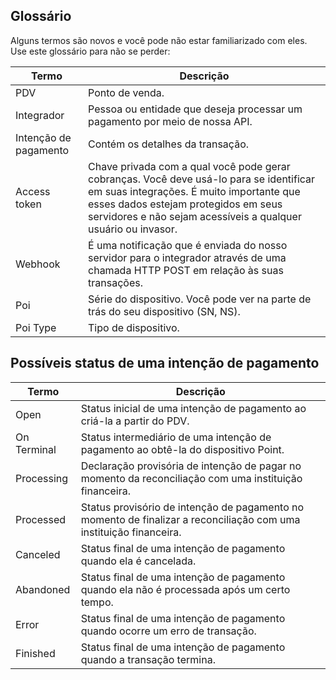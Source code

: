 ## Glossário

Alguns termos são novos e você pode não estar familiarizado com eles. Use este glossário para não se perder:

| Termo | Descrição |
| --- | --- |
| PDV | Ponto de venda.|
| Integrador | Pessoa ou entidade que deseja processar um pagamento por meio de nossa API.|
| Intenção de pagamento | Contém os detalhes da transação.|
| Access token | Chave privada com a qual você pode gerar cobranças. Você deve usá-lo para se identificar em suas integrações. É muito importante que esses dados estejam protegidos em seus servidores e não sejam acessíveis a qualquer usuário ou invasor. |
| Webhook | É uma notificação que é enviada do nosso servidor para o integrador através de uma chamada HTTP POST em relação às suas transações. |
| Poi | Série do dispositivo. Você pode ver na parte de trás do seu dispositivo (SN, NS). |
| Poi Type | Tipo de dispositivo. |

## Possíveis status de uma intenção de pagamento

| Termo | Descrição |
| --- | --- |
| Open | Status inicial de uma intenção de pagamento ao criá-la a partir do PDV. |
| On Terminal | Status intermediário de uma intenção de pagamento ao obtê-la do dispositivo Point. |
| Processing | Declaração provisória de intenção de pagar no momento da reconciliação com uma instituição financeira. |
| Processed | Status provisório de intenção de pagamento no momento de finalizar a reconciliação com uma instituição financeira. |
| Canceled | Status final de uma intenção de pagamento quando ela é cancelada. |
| Abandoned | Status final de uma intenção de pagamento quando ela não é processada após um certo tempo. |
| Error | Status final de uma intenção de pagamento quando ocorre um erro de transação. |
| Finished | Status final de uma intenção de pagamento quando a transação termina. |